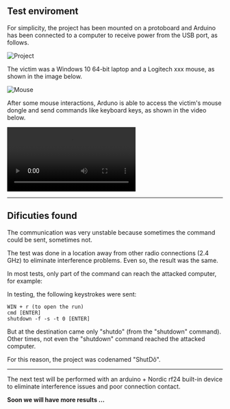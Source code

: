 ## Test enviroment

For simplicity, the project has been mounted on a protoboard and Arduino has been connected to a computer to receive power from the USB port, as follows.

![Project](https://raw.githubusercontent.com/dnatividade/Arduino_mousejack/master/testing/project.jpg)


The victim was a Windows 10 64-bit laptop and a Logitech xxx mouse, as shown in the image below.

![Mouse](https://raw.githubusercontent.com/dnatividade/Arduino_mousejack/master/testing/mouse.jpg)


After some mouse interactions, Arduno is able to access the victim's mouse dongle and send commands like keyboard keys, as shown in the video below.

![Video](./working.webm)

---

## Dificuties found

 The communication was very unstable because sometimes the command could be sent, sometimes not.

 The test was done in a location away from other radio connections (2.4 GHz) to eliminate interference problems. Even so, the result was the same.

 In most tests, only part of the command can reach the attacked computer, for example:

 In testing, the following keystrokes were sent:
```
WIN + r (to open the run)
cmd [ENTER]
shutdown -f -s -t 0 [ENTER]
```

But at the destination came only "shutdo" (from the "shutdown" command).
Other times, not even the "shutdown" command reached the attacked computer.

For this reason, the project was codenamed "ShutDô".

---

The next test will be performed with an arduino + Nordic rf24 built-in device to eliminate interference issues and poor connection contact.

**Soon we will have more results ...**
